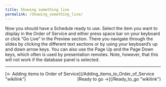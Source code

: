```yaml
---
title: Showing something live
permalink: /Showing_something_live/
---
```


Now you should have a Schedule ready to use. Select the item you want to display in the Order of Service and either press space bar on your keyboard or click “Go Live” in the Preview section. There you navigate through the slides by clicking the different text sections or by using your keyboard’s up and down arrow keys. You can also use the Page Up and the Page Down keys, which often is used by presentation remotes. Note, however, that this will not work if the database panel is selected.

------------------------------------------------------------------------

<div style="text-align: left;">
[← Adding items to Order of Service](/Adding_items_to_Order_of_Service "wikilink") <span style="float:right;"> [Ready to go →](/Ready_to_go "wikilink")</span>

</div>
